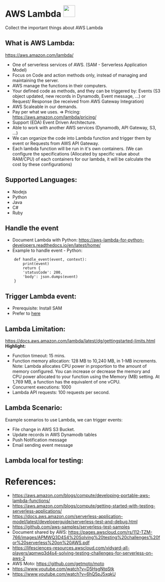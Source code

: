 # AWS Lambda <img src="https://logowik.com/content/uploads/images/aws-lambda2296.jpg" width="38">
Collect the important things about AWS Lambda

## What is AWS Lambda:
https://aws.amazon.com/lambda/

- One of serverless services of AWS. (SAM - Serverless Application Model)
- Focus on Code and action methods only, instead of managing and maintaining the server.
- AWS manage the functions in their computers.
- Your defined code as methods, and they can be triggered by: Events (S3 object updated, new records in Dynamodb, Event message, ...) or Request/ Response (be received from AWS Gateway Integration)
- AWS Scaleable in our demands.
- Pay per what we uses. => Pricing: https://aws.amazon.com/lambda/pricing/
- Support (EDA) Event Driven Architecture. 
- Able to work with another AWS services (Dynamodb, API Gateway, S3, ...)
- We can organize the code into Lambda function and trigger them by event or Requests from AWS API Gateway.
- Each lambda function will be run in it's own containers. (We can configure the specifications (Allocated by specific value about RAM/CPU) of each containers for our lambda, it will be calculate the cost by these configurations)

## Supported Languages:
- Nodejs
- Python
- Java
- C#
- Ruby

## Handle the event
- Document Lambda with Python: https://aws-lambda-for-python-developers.readthedocs.io/en/latest/home/
- Example to handle event - Python:
```
    def handle_event(event, context):
        print(event)
        return {
        'statusCode': 200,
        'body': json.dumps(event)
    }
```

## Trigger Lambda event:
- Prerequisite: Install SAM
- Prefer to [here](./lambda-test-local-nodejs/)

## Lambda Limitation:
https://docs.aws.amazon.com/lambda/latest/dg/gettingstarted-limits.html
**Highlight:**
- Function timeout: 15 mins.
- Function memory allocation: 128 MB to 10,240 MB, in 1-MB increments.
Note: Lambda allocates CPU power in proportion to the amount of memory configured. You can increase or decrease the memory and CPU power allocated to your function using the Memory (MB) setting. At 1,769 MB, a function has the equivalent of one vCPU.
- Concurrent executions: 1000
- Lambda API requests: 100 requests per second.


## Lambda Scenario:
Example scenarios to use Lambda, we can trigger events:
- File change in AWS S3 Bucket.
- Update records in AWS Dynamodb tables
- Push Notification message
- Email sending event message


## Lambda local for testing:


# References:
- https://aws.amazon.com/blogs/compute/developing-portable-aws-lambda-functions/
- https://aws.amazon.com/blogs/compute/getting-started-with-testing-serverless-applications/ 
- https://docs.aws.amazon.com/serverless-application-model/latest/developerguide/serverless-test-and-debug.html
- https://github.com/aws-samples/serverless-test-samples
- Document shared by AWS: https://pages.awscloud.com/rs/112-TZM-766/images/APMWQ3D4S4%20Solving%20testing%20challenges%20for%20serverless%20on%20AWS.pdf
- https://lifesciences-resources.awscloud.com/vidyard-all-players/apmwq3d4s4-solving-testing-challenges-for-serverless-on-aws-2
- AWS Moto: https://github.com/getmoto/moto
- https://www.youtube.com/watch?v=D5HsgNtqStk
- https://www.youtube.com/watch?v=6hQ5pJ5xqkU
